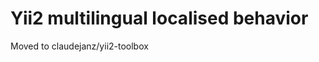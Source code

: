 Yii2 multilingual localised behavior
====================================

Moved to claudejanz/yii2-toolbox
